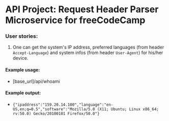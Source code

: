 # API Project: Request Header Parser Microservice for freeCodeCamp

### User stories:
1. One can get the system's IP address, preferred languages (from header `Accept-Language`) and system infos (from header `User-Agent`) for his/her device.

#### Example usage:
* [base_url]/api/whoami

#### Example output:
* `{"ipaddress":"159.20.14.100","language":"en-US,en;q=0.5","software":"Mozilla/5.0 (X11; Ubuntu; Linux x86_64; rv:50.0) Gecko/20100101 Firefox/50.0"}`